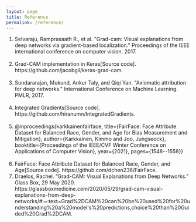 ```yaml
---
layout: page
title: Reference
permalink: /reference/
---
```


<ol>
    <li>
        Selvaraju, Ramprasaath R., et al. "Grad-cam: Visual explanations from deep networks via gradient-based localization." Proceedings of the IEEE international conference on computer vision. 2017.
    </li>
    <br/>
    <li>
        Grad-CAM implementation in Keras[Source code]. https://github.com/jacobgil/keras-grad-cam.
    </li>
    <br/>
    <li>
        Sundararajan, Mukund, Ankur Taly, and Qiqi Yan. "Axiomatic attribution for deep networks." International Conference on Machine Learning. PMLR, 2017.
    </li>
    <br/>
    <li>
        Integrated Gradients[Source code]. https://github.com/hiranumn/IntegratedGradients.
    </li>
    <br/>
    <li>
        @inproceedings{karkkainenfairface, title={FairFace: Face Attribute Dataset for Balanced Race, Gender, and Age for Bias Measurement and Mitigation}, author={Karkkainen, Kimmo and Joo, Jungseock}, booktitle={Proceedings of the IEEE/CVF Winter Conference on Applications of Computer Vision}, year={2021}, pages={1548--1558}}
    </li>
    <br/>
    <li>
        FairFace: Face Attribute Dataset for Balanced Race, Gender, and Age[Source code]. https://github.com/dchen236/FairFace.
    </li>
    <li>
        Draelos, Rachel. “Grad-CAM: Visual Explanations from Deep Networks.” Glass Box, 29 May 2020. https://glassboxmedicine.com/2020/05/29/grad-cam-visual-explanations-from-deep-networks/#:~:text=Grad%2DCAM%20can%20be%20used%20for%20understanding%20a%20model's%20predictions,choice%20than%20Guided%20Grad%2DCAM.
    </li>
</ol>
